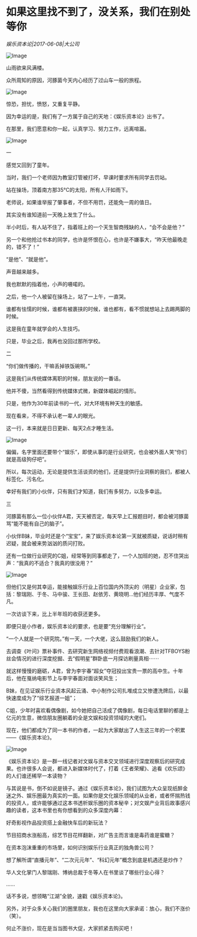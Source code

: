 # 如果这里找不到了，没关系，我们在别处等你

*娱乐资本论|2017-06-08|大公司*

![Image](http://p3.pstatp.com/large/26e3000571f9991fd55a)

山雨欲来风满楼。

众所周知的原因，河豚菌今天内心经历了过山车一般的旅程。

![Image](http://p3.pstatp.com/large/26e40001b7d1f49b764c)

惊恐，担忧，愤怒，又重复平静。

因为幸运的是，我们有了一方属于自己的天地：《娱乐资本论》出书了。

在那里，我们愿意和你一起，认真学习、努力工作，远离喧嚣。

![Image](http://p9.pstatp.com/large/26e300057047143e95be)

一

感觉又回到了童年。

当时，我们一个老师因为教室灯管被打坏，早课时要求所有同学去罚站。

站在操场，顶着南方那35℃的太阳，所有人汗如雨下。

老师说，如果谁举报了肇事者，不但不用罚，还能免一周的值日。

其实没有谁知道前一天晚上发生了什么。

半小时后，有人站不住了，指着班上的一个天生智商残缺的人，“会不会是他？”

另一个和他抢过书本的同学，也许是怀恨在心，也许是不嫌事大，“昨天他最晚走的，错不了！”

“是他”、“就是他”。

声音越来越多。

我也默默的指着他，小声的嗫喏的。

之后，他一个人被留在操场上，站了一上午，一直哭。

谁都有怯懦的时候，谁都有被裹挟的时候，谁也都有，看不惯就想站上去踢两脚的时候。

这是我在童年就学会的人生技巧。

只是，毕业之后，我再也没回过那所学校。

二

“你们做传播的，干嘛丢掉铁饭碗啊。”

这是我们从传统媒体离职的时候，朋友说的一番话。

他并不傻，当然看得到传统媒体式微，新媒体崛起的情形。

只是，他作为30年前读书的一代，对大环境有种天生的敏感。

现在看来，不得不承认老一辈人的眼光。

这一行，本来就是日日更新、每天2点才睡生活。

![Image](http://p1.pstatp.com/large/243800061e42660c15f5)

偏偏，名字里面还要带个“娱乐”，即使从事的是行业研究，也会被外面人笑“你们就是高级狗仔吧”。

所以，每次运动，无论是提供生活谈资的他们，还是提供行业洞察的我们，都被人标签化、污名化。

幸好有我们的小伙伴，只有我们才知道，我们有多努力，以及多幸运。

三

河豚菌有那么一位小伙伴A君，天天被否定，每天早上汇报题目时，都会被河豚菌骂“能不能有自己的脑子”。

小伙伴B妹，毕业时还是个“宝宝”，来了娱乐资本论第一天就被质疑，说话时稍有迟疑，就会被来势汹汹的质问打败。

还有一位做行业研究的C姐，经常等到同事都走了，一个人加班的她，忍不住哭出声：“我真的不适合？我真的很没用？”

![Image](http://p1.pstatp.com/large/26e10002728b495add56)

但他们又是何其幸运，能接触娱乐行业上百位国内外顶尖的（明星）企业家，包括：黎瑞刚、于冬、马中骏、王长田、赵依芳、黄晓明...他们经历丰厚、气度不凡。

一次访谈下来，比上半年班的收获还更多。

即便只是小作者，娱乐资本论的要求，也是要“充分理解行业”。

“一个人就是一个研究院。”有一天，一个大佬，这么鼓励我们的新人。

去调查《叶问》票补事件、去研究新生网络视频付费观看浪潮、去针对TFBOYS粉丝会情况的进行深度挖掘、去“假明星”群卧底一月探访刷量真相⋯⋯

就这样慢慢的磨砺，A君，曾为李宇春“超女”夺冠投出宝贵一票的高中生。十年后，他在戛纳电影节上与李宇春面对面谈笑风生；

B妹，在见证娱乐行业资本风起云涌、中小制作公司扎堆成立又惨遭洗牌后，以最快速度成为了“综艺报道一姐”；

C姐，少年时喜欢看偶像剧，如今她把自己活成了偶像剧，每日电话里聊的都是上亿元的生意，微信朋友圈躺着的全是文娱和投资领域的大佬们。

现在，他们都成为了同一本书的作者，一起为大家献出了人生这三年的一个积累——《娱乐资本论》。

![Image](http://p3.pstatp.com/large/243800061e4143660c9d)

《娱乐资本论》是一群一线记者对文娱与资本交叉领域进行深度观察后的研究成果。也许很多人会说，都进入新媒体时代了，打着《王者荣耀》、追看《欢乐颂》的人们谁还稀罕一本读物？

与其说是书，倒不如说是镜子。通过《娱乐资本论》，我们试图为大众呈现纸醉金迷之外、娱乐圈最为真实的一面。如果你是文化娱乐领域的从业者，或者怀揣热钱的投资人，或许能够通过这本书透析娱乐圈的资本秘辛；对文娱产业背后故事感兴趣的读者，这本书里也有你想看到的众多深度内幕：

好奇影视作品投资搭上金融快车后的新玩法？

节目招商水涨船高，综艺节目花样翻新，对广告主而言谁是毒药谁是蜜糖？

在资本泡沫重重的市场里，如何识别娱乐行业真正的独角兽公司？

想了解所谓“直播元年”、“二次元元年”、“科幻元年”概念到底是机遇还是炒作？

华人文化掌门人黎瑞刚、博纳总裁于冬等人在书里谈了哪些行业心得？

......

话不多说，想领略“江湖”全貌，速戳《娱乐资本论》。

另外，对于众多关心我们的圈里朋友，我也在这里向大家承诺：放心，我们不涨价（笑）。

何止不涨价，现在是当当图书大促，大家抓紧去购买吧！


